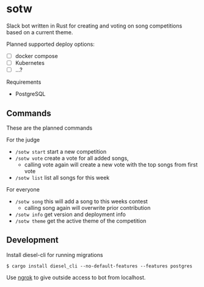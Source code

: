 # sotw

Slack bot written in Rust for creating and voting on song competitions based on a current theme.

Planned supported deploy options:
- [ ] docker compose
- [ ] Kubernetes
- [ ] ...?

Requirements
* PostgreSQL

## Commands
These are the planned commands

For the judge
* `/sotw start` start a new competition
* `/sotw vote` create a vote for all added songs, 
  * calling vote again will create a new vote with the top songs from first vote
* `/sotw list` list all songs for this week

For everyone
* `/sotw song` this will add a song to this weeks contest
  * calling song again will overwrite prior contribution
* `/sotw info` get version and deployment info
* `/sotw theme` get the active theme of the competition

## Development

Install diesel-cli for running migrations
```
$ cargo install diesel_cli --no-default-features --features postgres
```

Use [ngrok](https://ngrok.com/) to give outside access to bot from localhost.